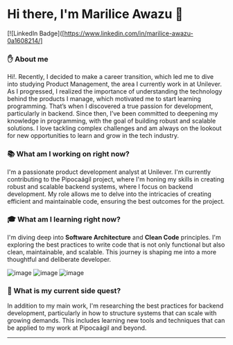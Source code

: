 # Hi there, I'm Marilice Awazu 👋

[![LinkedIn Badge]([https://www.linkedin.com/in/marilice-awazu-0a1608214/] 

### ✋ About me
Hi!. Recently, I decided to make a career transition, which led me to dive into studying Product Management, the area I currently work in at Unilever. As I progressed, I realized the importance of understanding the technology behind the products I manage, which motivated me to start learning programming. That’s when I discovered a true passion for development, particularly in backend. Since then, I’ve been committed to deepening my knowledge in programming, with the goal of building robust and scalable solutions. I love tackling complex challenges and am always on the lookout for new opportunities to learn and grow in the tech industry.

### 📚 What am I working on right now?

 I'm a passionate product development analyst at Unilever. I'm currently contributing to the Pipocaágil project, where I'm honing my skills in creating robust and scalable backend systems, where I focus on backend development. My role allows me to delve into the intricacies of creating efficient and maintainable code, ensuring the best outcomes for the project.

### 🎓 What am I learning right now?

I'm diving deep into **Software Architecture** and **Clean Code** principles. I'm exploring the best practices to write code that is not only functional but also clean, maintainable, and scalable. This journey is shaping me into a more thoughtful and deliberate developer.

![image](https://github.com/user-attachments/assets/697778f6-07e5-445a-9fc5-7adc5116c6bd)
![image](https://github.com/user-attachments/assets/85cca835-6743-4ff4-a01a-477423bd274a)
![image](https://github.com/user-attachments/assets/1b3ac024-b160-4eee-af07-32733feac821)

### 🌱 What is my current side quest?

In addition to my main work, I'm researching the best practices for backend development, particularly in how to structure systems that can scale with growing demands. This includes learning new tools and techniques that can be applied to my work at Pipocaágil and beyond.

---
